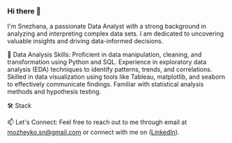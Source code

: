 ### Hi there 👋

I'm Snezhana, a passionate Data Analyst with a strong background in analyzing and interpreting complex data sets. I am dedicated to uncovering valuable insights and driving data-informed decisions.

🔬 Data Analysis Skills:
Proficient in data manipulation, cleaning, and transformation using Python and SQL.
Experience in exploratory data analysis (EDA) techniques to identify patterns, trends, and correlations.
Skilled in data visualization using tools like Tableau, matplotlib, and seaborn to effectively communicate findings.
Familiar with statistical analysis methods and hypothesis testing.

🛠️ Stack

📫 Let's Connect:
Feel free to reach out to me through email at mozheyko.sn@gmail.com or connect with me on ([LinkedIn](https://www.linkedin.com/in/snezhana-mozheyko-a72183131/?originalSubdomain=pl)).

